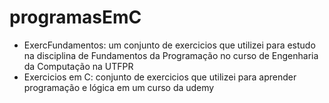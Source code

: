 # programasEmC
- ExercFundamentos: um conjunto de exercicios que utilizei para estudo na disciplina de Fundamentos da Programação no curso de Engenharia da Computação na UTFPR
- Exercicios em C: conjunto de exercicios que utilizei para aprender programação e lógica em um curso da udemy 
